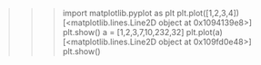 >>> import matplotlib.pyplot as plt
>>> plt.plot([1,2,3,4])
[<matplotlib.lines.Line2D object at 0x1094139e8>]
>>> plt.show()
>>> a = [1,2,3,7,10,232,32]
>>> plt.plot(a)
[<matplotlib.lines.Line2D object at 0x109fd0e48>]
>>> plt.show()
>>> 
